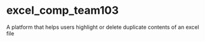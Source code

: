 # excel_comp_team103
A platform that helps users highlight or delete duplicate contents of an excel file
